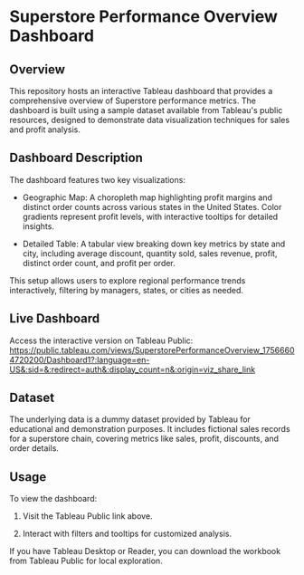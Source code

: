 # Superstore Performance Overview Dashboard

## Overview

This repository hosts an interactive Tableau dashboard that provides a comprehensive overview of Superstore performance metrics. The dashboard is built using a sample dataset available from Tableau's public resources, designed to demonstrate data visualization techniques for sales and profit analysis.

## Dashboard Description

The dashboard features two key visualizations:

- Geographic Map: A choropleth map highlighting profit margins and distinct order counts across various states in the United States. Color gradients represent profit levels, with interactive tooltips for detailed insights.

- Detailed Table: A tabular view breaking down key metrics by state and city, including average discount, quantity sold, sales revenue, profit, distinct order count, and profit per order.

This setup allows users to explore regional performance trends interactively, filtering by managers, states, or cities as needed.

## Live Dashboard
Access the interactive version on Tableau Public:
https://public.tableau.com/views/SuperstorePerformanceOverview_17566604720200/Dashboard1?:language=en-US&:sid=&:redirect=auth&:display_count=n&:origin=viz_share_link 

## Dataset
The underlying data is a dummy dataset provided by Tableau for educational and demonstration purposes. It includes fictional sales records for a superstore chain, covering metrics like sales, profit, discounts, and order details.

## Usage
To view the dashboard:

1. Visit the Tableau Public link above.

2. Interact with filters and tooltips for customized analysis.

If you have Tableau Desktop or Reader, you can download the workbook from Tableau Public for local exploration.
